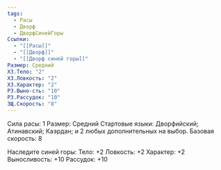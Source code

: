 ```yaml
---
tags:
  - Расы
  - Дворф
  - ДворфСинейГоры
Ссылки:
  - "[[Расы]]"
  - "[[Дворф]]"
  - "[[Дворф синей горы]]"
Размер: Средний
ХЗ.Тело: "2"
ХЗ.Ловкость: "2"
ХЗ.Характер: "2"
РЗ.Выно-сть: "10"
РЗ.Рассудок: "10"
ЗЩ.Скорость: "8"
---
```

Сила расы: 1
Размер: Средний
Стартовые языки: Дворфийский; Атинавский; Каэрдан; и 2 любых дополнительных на выбор.
Базовая скорость: 8

Наследите синей горы:
Тело: +2
Ловкость: +2
Характер: +2
Выносливость: +10
Рассудок: +10


